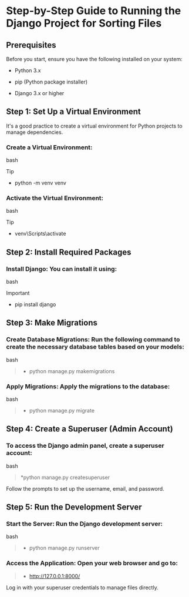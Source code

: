 # Step-by-Step Guide to Running the Django Project for Sorting Files

## Prerequisites
Before you start, ensure you have the following installed on your system:

*  Python 3.x 

* pip (Python package installer) 

*  Django 3.x or higher  



## Step 1: Set Up a Virtual Environment
It's a good practice to create a virtual environment for Python projects to manage dependencies.

### Create a Virtual Environment:


bash
> [!TIP]
>* python -m venv venv

### Activate the Virtual Environment:

bash
> [!TIP]
>* venv\Scripts\activate


## Step 2: Install Required Packages
### Install Django: You can install it using:

bash
> [!IMPORTANT]
>* pip install django


## Step 3: Make Migrations
### Create Database Migrations: Run the following command to create the necessary database tables based on your models:

bash
>* python manage.py makemigrations

### Apply Migrations: Apply the migrations to the database:

bash

>* python manage.py migrate


## Step 4: Create a Superuser (Admin Account)
### To access the Django admin panel, create a superuser account:

bash
>*python manage.py createsuperuser

 Follow the prompts to set up the username, email, and password.

## Step 5: Run the Development Server
### Start the Server: Run the Django development server:

bash
>* python manage.py runserver


### Access the Application: Open your web browser and go to:

>* http://127.0.0.1:8000/


Log in with your superuser credentials to manage files directly.
